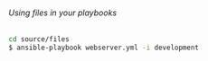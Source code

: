 ###### Using files in your playbooks

```bash
cd source/files
$ ansible-playbook webserver.yml -i development
```